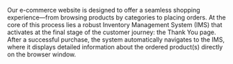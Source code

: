 Our e-commerce website is designed to offer a seamless shopping experience—from browsing products by categories to placing orders. At the core of this process lies a robust Inventory Management System (IMS) that activates at the final stage of the customer journey: the Thank You page. After a successful purchase, the system automatically navigates to the IMS, where it displays detailed information about the ordered product(s) directly on the browser window.
